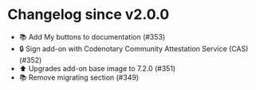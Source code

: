 # Changelog since v2.0.0
- 📚 Add My buttons to documentation (#353) 
- 🔒 Sign add-on with Codenotary Community Attestation Service (CAS) (#352) 
- ⬆️ Upgrades add-on base image to 7.2.0 (#351) 
- 📚 Remove migrating section (#349) 
